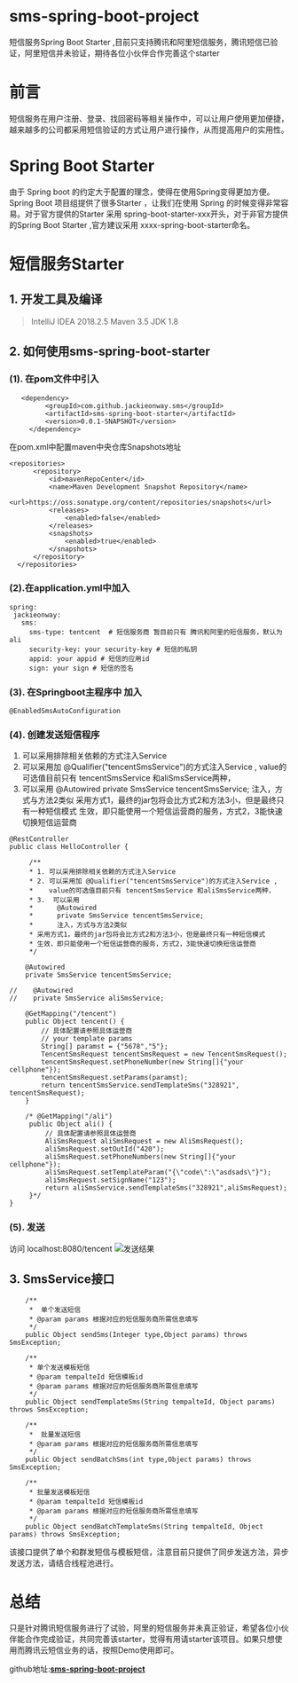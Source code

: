 # sms-spring-boot-project
短信服务Spring Boot Starter ,目前只支持腾讯和阿里短信服务，腾讯短信已验证，阿里短信并未验证，期待各位小伙伴合作完善这个starter
# 前言
  短信服务在用户注册、登录、找回密码等相关操作中，可以让用户使用更加便捷，越来越多的公司都采用短信验证的方式让用户进行操作，从而提高用户的实用性。

#  Spring Boot Starter
   由于 Spring boot 的约定大于配置的理念，使得在使用Spring变得更加方便。Spring Boot 项目组提供了很多Starter ，让我们在使用 Spring 的时候变得非常容易。对于官方提供的Starter 采用 spring-boot-starter-xxx开头，对于非官方提供的Spring Boot Starter ,官方建议采用 xxxx-spring-boot-starter命名。
# 短信服务Starter

  ## 1. 开发工具及编译
> IntelliJ IDEA 2018.2.5
Maven 3.5
JDK 1.8
   >
  ## 2. 如何使用sms-spring-boot-starter
  ### (1). 在pom文件中引入
   ```
      <dependency>
            <groupId>com.github.jackieonway.sms</groupId>
            <artifactId>sms-spring-boot-starter</artifactId>
            <version>0.0.1-SNAPSHOT</version>
        </dependency>
   ```
在pom.xml中配置maven中央仓库Snapshots地址
  ```
<repositories>
        <repository>
            <id>mavenRepoCenter</id>
            <name>Maven Development Snapshot Repository</name>
            <url>https://oss.sonatype.org/content/repositories/snapshots</url>
            <releases>
                <enabled>false</enabled>
            </releases>
            <snapshots>
                <enabled>true</enabled>
            </snapshots>
        </repository>
    </repositories>
```
### (2).在application.yml中加入
 ```
spring:
  jackieonway:
    sms:
      sms-type: tentcent  # 短信服务商 暂目前只有 腾讯和阿里的短信服务，默认为ali
      security-key: your security-key # 短信的私钥
      appid: your appid # 短信的应用id
      sign: your sign # 短信的签名
```
### (3). 在Springboot主程序中 加入 
 ```
@EnabledSmsAutoConfiguration
```
### (4). 创建发送短信程序

1. 可以采用排除相关依赖的方式注入Service
2. 可以采用加 @Qualifier("tencentSmsService")的方式注入Service ,
   value的可选值目前只有 tencentSmsService 和aliSmsService两种，
3.  可以采用
      @Autowired
      private SmsService tencentSmsService;
      注入，方式与方法2类似
 采用方式1，最终的jar包将会比方式2和方法3小，但是最终只有一种短信模式
生效，即只能使用一个短信运营商的服务，方式2，3能快速切换短信运营商

```
@RestController
public class HelloController {

     /**
     * 1. 可以采用排除相关依赖的方式注入Service
     * 2. 可以采用加 @Qualifier("tencentSmsService")的方式注入Service ,
     *    value的可选值目前只有 tencentSmsService 和aliSmsService两种，
     * 3.  可以采用
     *      @Autowired
     *      private SmsService tencentSmsService;
     *      注入，方式与方法2类似
     * 采用方式1，最终的jar包将会比方式2和方法3小，但是最终只有一种短信模式
     * 生效，即只能使用一个短信运营商的服务，方式2，3能快速切换短信运营商
     */

    @Autowired
    private SmsService tencentSmsService;

//    @Autowired
//    private SmsService aliSmsService;

    @GetMapping("/tencent")
    public Object tencent() {
        // 具体配置请参照具体运营商
        // your template params
        String[] paramst = {"5678","5"};
        TencentSmsRequest tencentSmsRequest = new TencentSmsRequest();
        tencentSmsRequest.setPhoneNumber(new String[]{"your cellphone"});
        tencentSmsRequest.setParams(paramst);
        return tencentSmsService.sendTemplateSms("328921", tencentSmsRequest);
    }

    /* @GetMapping("/ali")
     public Object ali() {
         // 具体配置请参照具体运营商
         AliSmsRequest aliSmsRequest = new AliSmsRequest();
         aliSmsRequest.setOutId("420");
         aliSmsRequest.setPhoneNumbers(new String[]{"your cellphone"});
         aliSmsRequest.setTemplateParam("{\"code\":\"asdsads\"}");
         aliSmsRequest.setSignName("123");
         return aliSmsService.sendTemplateSms("328921",aliSmsRequest);
     }*/
}

```
### (5). 发送
访问 localhost:8080/tencent
![发送结果](https://upload-images.jianshu.io/upload_images/12660257-e408bef0f9735a2a.png?imageMogr2/auto-orient/strip%7CimageView2/2/w/1240)
## 3. SmsService接口

```
    /**
     *  单个发送短信
     * @param params 根据对应的短信服务商所需信息填写
     */
    public Object sendSms(Integer type,Object params) throws SmsException;

    /**
     * 单个发送模板短信
     * @param tempalteId 短信模板id
     * @param params 根据对应的短信服务商所需信息填写
     */
    public Object sendTemplateSms(String tempalteId, Object params) throws SmsException;

    /**
     *  批量发送短信
     * @param params 根据对应的短信服务商所需信息填写
     */
    public Object sendBatchSms(int type,Object params) throws SmsException;

    /**
     * 批量发送模板短信
     * @param tempalteId 短信模板id
     * @param params 根据对应的短信服务商所需信息填写
     */
    public Object sendBatchTemplateSms(String tempalteId, Object params) throws SmsException;
```
该接口提供了单个和群发短信与模板短信，注意目前只提供了同步发送方法，异步发送方法，请结合线程池进行。
# 总结
只是针对腾讯短信服务进行了试验，阿里的短信服务并未真正验证，希望各位小伙伴能合作完成验证，共同完善该starter，觉得有用请starter该项目。如果只想使用而腾讯云短信业务的话，按照Demo使用即可。


github地址:**[sms-spring-boot-project](https://github.com/jackieonway/sms-spring-boot-project)**
